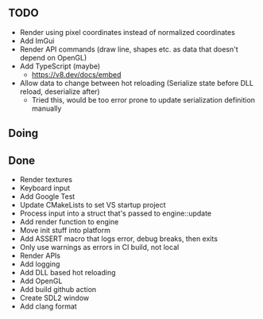 ## TODO
- Render using pixel coordinates instead of normalized coordinates
- Add ImGui
- Render API commands (draw line, shapes etc. as data that doesn't depend on OpenGL)
- Add TypeScript (maybe)
  - https://v8.dev/docs/embed
- Allow data to change between hot reloading (Serialize state before DLL reload, deserialize after)
  - Tried this, would be too error prone to update serialization definition manually

## Doing

## Done
- Render textures
- Keyboard input
- Add Google Test
- Update CMakeLists to set VS startup project
- Process input into a struct that's passed to engine::update
- Add render function to engine
- Move init stuff into platform
- Add ASSERT macro that logs error, debug breaks, then exits
- Only use warnings as errors in CI build, not local
- Render APIs
- Add logging
- Add DLL based hot reloading
- Add OpenGL
- Add build github action
- Create SDL2 window
- Add clang format
